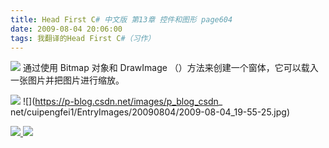 ```yaml
---
title: Head First C# 中文版 第13章 控件和图形 page604
date: 2009-08-04 20:06:00
tags: 我翻译的Head First C#（习作）
---
```

![](https://p-blog.csdn.net/images/p_blog_csdn_net/cuipengfei1/EntryImages/20090804/2009-08-04_19-49-08.jpg) 通过使用  Bitmap  对象和  DrawImage
（）方法来创建一个窗体，它可以载入一张图片并把图片进行缩放。

![](https://p-blog.csdn.net/images/p_blog_csdn_net/cuipengfei1/EntryImages/20090804/2009-08-04_19-54-43.jpg) ![](https://p-blog.csdn.net/images/p_blog_csdn_
net/cuipengfei1/EntryImages/20090804/2009-08-04_19-55-25.jpg)



[ ![](https://profile.csdnimg.cn/5/2/5/3_cuipengfei1)
![](https://g.csdnimg.cn/static/user-reg-year/1x/11.png)
](https://blog.csdn.net/cuipengfei1)





